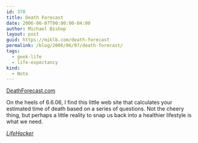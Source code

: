 ```yaml
---
id: 378
title: Death Forecast
date: 2006-06-07T00:00:00-04:00
author: Michael Bishop
layout: post
guid: https://miklb.com/death-forecast
permalink: /blog/2006/06/07/death-forecast/
tags:
  - geek-life
  - life-expectancy
kind:
  - Note
---
```

<p><a href="http://www.deathforecast.com/">DeathForecast.com</a></p>

<p>On the heels of 6.6.06, I find this little web site that calculates your estimated time of death based on a series of questions.  Not the cheery thing, but perhaps a little reality to snap us back into a healthier lifestyle is what we need.</p>

<p><em><a href="http://www.lifehacker.com/software/health/calculate-your-life-expectancy-with-the-death-forecast-178776.php">LifeHacker</a></em></p>